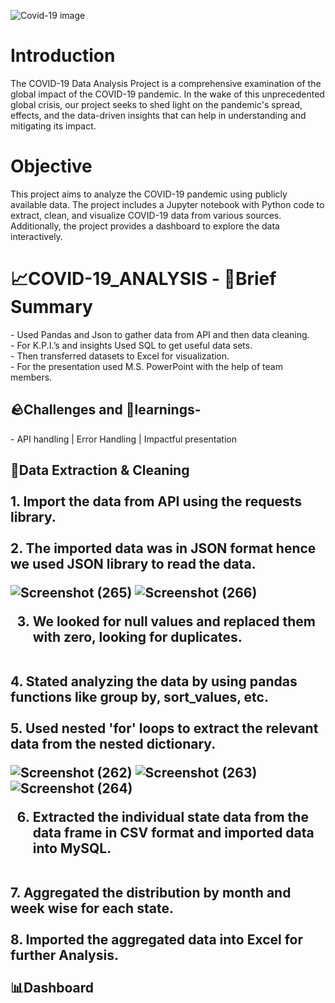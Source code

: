 ![Covid-19 image](https://github.com/mdkamran048/Covid-19-Analysis/assets/143988392/0edff2c1-2222-4578-9400-4cd6441bd405)

# Introduction

The COVID-19 Data Analysis Project is a comprehensive examination of the global impact of the COVID-19 pandemic. In the wake of this unprecedented global crisis, our project seeks to shed light on the pandemic's spread, effects, and the data-driven insights that can help in understanding and mitigating its impact.

# Objective

This project aims to analyze the COVID-19 pandemic using publicly available data. The project includes a Jupyter notebook with Python code to extract, clean, and visualize COVID-19 data from various sources. Additionally, the project provides a dashboard to explore the data interactively.
 
# 📈COVID-19_ANALYSIS - 📑Brief Summary
</h1>
- Used Pandas and Json to gather data from API and then data cleaning.
<br>
- For K.P.I.’s and insights Used SQL to get useful data sets.
<br>
- Then transferred datasets to Excel for visualization.
<br>
- For the presentation used M.S. PowerPoint with the help of team members.
<h2>
 🪨Challenges and 🧠learnings-
</h2>
- API handling | Error Handling | Impactful presentation
<h2> 
  🔡Data Extraction & Cleaning
 <br>
 <br>
1. Import the data from API using the requests library.
<br>
<br>
2. The imported data was in JSON format hence we used JSON library to read the data.

![Screenshot (265)](https://github.com/mdkamran048/Covid-19-Analysis/assets/143988392/d25f5aff-bd99-47a0-adcc-28ef518292b8)
![Screenshot (266)](https://github.com/mdkamran048/Covid-19-Analysis/assets/143988392/364a1577-fb20-4aa3-a90c-569b3d4cbeec)




3. We looked for null values and replaced them with zero, looking for duplicates.
<br>
4. Stated analyzing the data by using pandas functions like group by, sort_values, etc.
<br>
<br>
5. Used nested 'for' loops to extract the relevant data from the nested dictionary.

![Screenshot (262)](https://github.com/mdkamran048/Covid-19-Analysis/assets/143988392/0f068ec0-0c75-4126-a127-81385301e447)
![Screenshot (263)](https://github.com/mdkamran048/Covid-19-Analysis/assets/143988392/45feeca4-8191-422c-809c-10aa4804dcfc)
![Screenshot (264)](https://github.com/mdkamran048/Covid-19-Analysis/assets/143988392/c0f64647-8a1d-4ed4-a436-e5aa0cf888b2)

6. Extracted the individual state data from the data frame in CSV format and imported data into MySQL.
<br>
7. Aggregated the distribution by month and week wise for each state.
<br>
<br>
8. Imported the aggregated data into Excel for further Analysis.
<br>
<br>
📊Dashboard
